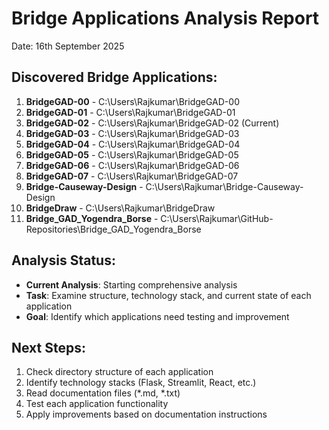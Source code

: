 # Bridge Applications Analysis Report
Date: 16th September 2025

## Discovered Bridge Applications:

1. **BridgeGAD-00** - C:\Users\Rajkumar\BridgeGAD-00
2. **BridgeGAD-01** - C:\Users\Rajkumar\BridgeGAD-01
3. **BridgeGAD-02** - C:\Users\Rajkumar\BridgeGAD-02 (Current)
4. **BridgeGAD-03** - C:\Users\Rajkumar\BridgeGAD-03
5. **BridgeGAD-04** - C:\Users\Rajkumar\BridgeGAD-04
6. **BridgeGAD-05** - C:\Users\Rajkumar\BridgeGAD-05
7. **BridgeGAD-06** - C:\Users\Rajkumar\BridgeGAD-06
8. **BridgeGAD-07** - C:\Users\Rajkumar\BridgeGAD-07
9. **Bridge-Causeway-Design** - C:\Users\Rajkumar\Bridge-Causeway-Design
10. **BridgeDraw** - C:\Users\Rajkumar\BridgeDraw
11. **Bridge_GAD_Yogendra_Borse** - C:\Users\Rajkumar\GitHub-Repositories\Bridge_GAD_Yogendra_Borse

## Analysis Status:
- **Current Analysis**: Starting comprehensive analysis
- **Task**: Examine structure, technology stack, and current state of each application
- **Goal**: Identify which applications need testing and improvement

## Next Steps:
1. Check directory structure of each application
2. Identify technology stacks (Flask, Streamlit, React, etc.)
3. Read documentation files (*.md, *.txt)
4. Test each application functionality
5. Apply improvements based on documentation instructions